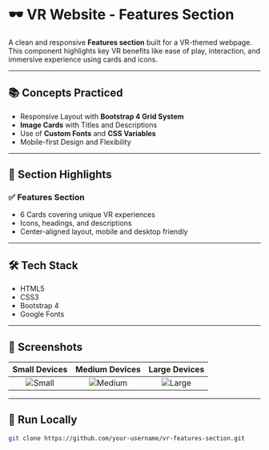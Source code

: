 # 🕶️ VR Website - Features Section

A clean and responsive **Features section** built for a VR-themed webpage. This component highlights key VR benefits like ease of play, interaction, and immersive experience using cards and icons.

---

## 📚 Concepts Practiced

- Responsive Layout with **Bootstrap 4 Grid System**
- **Image Cards** with Titles and Descriptions
- Use of **Custom Fonts** and **CSS Variables**
- Mobile-first Design and Flexibility

---

## 🧠 Section Highlights

### ✅ Features Section
- 6 Cards covering unique VR experiences
- Icons, headings, and descriptions
- Center-aligned layout, mobile and desktop friendly

---

## 🛠️ Tech Stack

- HTML5  
- CSS3  
- Bootstrap 4  
- Google Fonts

---

## 📸 Screenshots

| Small Devices | Medium Devices | Large Devices |
| :--: | :--: | :--: |
| ![Small](screenshots/small.png) | ![Medium](screenshots/medium.png) | ![Large](screenshots/large.png) |

---

## 🚀 Run Locally

```bash
git clone https://github.com/your-username/vr-features-section.git
